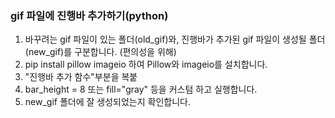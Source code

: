 ### gif 파일에 진행바 추가하기(python)

1. 바꾸려는 gif 파일이 있는 폴더(old_gif)와, 진행바가 추가된 gif 파일이 생성될 폴더(new_gif)를 구분합니다. (편의성을 위해)
2. pip install pillow imageio 하여 Pillow와 imageio를 설치합니다.
3. "진행바 추가 함수"부분을 복붙
4. bar_height = 8 또는 fill="gray" 등을 커스텀 하고 실행합니다.
5. new_gif 폴더에 잘 생성되었는지 확인합니다.
